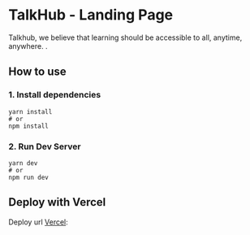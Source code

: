 
# TalkHub - Landing Page

Talkhub, we believe that learning should be accessible to all, anytime, anywhere. .
 
## How to use


### 1\. Install dependencies

```
yarn install
# or
npm install
```

### 2\. Run Dev Server

```
yarn dev
# or
npm run dev
```

## Deploy with Vercel

Deploy url [Vercel](https://vercel.com/hayktunyan/talkhub):






